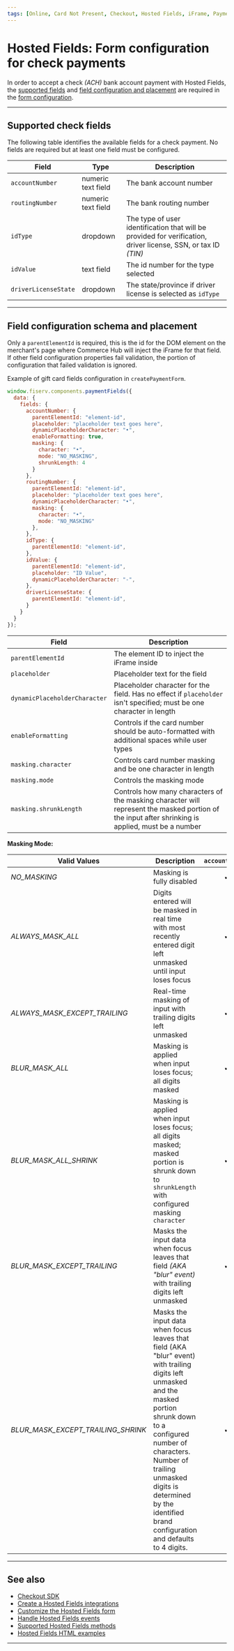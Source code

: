 ```yaml
---
tags: [Online, Card Not Present, Checkout, Hosted Fields, iFrame, PaymentCheck]
---
```


# Hosted Fields: Form configuration for check payments

In order to accept a check *(ACH)* bank account payment with Hosted Fields, the [supported fields](#supported-check-fields) and [field configuration and placement](#field-configuration-schema-and-placement) are required in the [form configuration](?path=docs/Online-Mobile-Digital/Checkout/Hosted-Fields/Hosted-Fields-Request.md#step-3-create-payment-form).

---

## Supported check fields

The following table identifies the available fields for a check payment. No fields are required but at least one field must be configured.

| Field | Type | Description |
| ----- | ----- | ----- |
| `accountNumber` | numeric text field | The bank account number |
| `routingNumber` | numeric text field | The bank routing number |
| `idType` | dropdown | The type of user identification that will be provided for verification, driver license, SSN, or tax ID *(TIN)* |
| `idValue` | text field | The id number for the type selected |
| `driverLicenseState` | dropdown | The state/province if driver license is selected as `idType` |

---

## Field configuration schema and placement

Only a `parentElementId` is required, this is the id for the DOM element on the merchant's page where Commerce Hub will inject the iFrame for that field. If other field configuration properties fail validation, the portion of configuration that failed validation is ignored.

<!--
type: tab
titles: JavaScript Example, Variables
-->

Example of gift card fields configuration in `createPaymentForm`.

```javascript
window.fiserv.components.paymentFields({
  data: {
    fields: {
      accountNumber: {
        parentElementId: "element-id",
        placeholder: "placeholder text goes here",
        dynamicPlaceholderCharacter: "•",
        enableFormatting: true,
        masking: {
          character: "•",
          mode: "NO_MASKING",
          shrunkLength: 4
        }
      },
      routingNumber: {
        parentElementId: "element-id",
        placeholder: "placeholder text goes here",
        dynamicPlaceholderCharacter: "•",
        masking: {
          character: "•",
          mode: "NO_MASKING"
        },
      },
      idType: {
        parentElementId: "element-id",
      },
      idValue: {
        parentElementId: "element-id",
        placeholder: "ID Value",
        dynamicPlaceholderCharacter: "-",
      },
      driverLicenseState: {
        parentElementId: "element-id",
      }
    }
  }
});
```

<!--
type: tab
-->

| Field | Description |
| ----- | ----------- |
| `parentElementId` | The element ID to inject the iFrame inside |
| `placeholder` | Placeholder text for the field |
| `dynamicPlaceholderCharacter` | Placeholder character for the field. Has no effect if `placeholder` isn't specified; must be one character in length  |
| `enableFormatting` | Controls if the card number should be auto-formatted with additional spaces while user types |
| `masking.character` | Controls card number masking and be one character in length |
| `masking.mode` | Controls the masking mode |
| `masking.shrunkLength` | Controls how many characters of the masking character will represent the masked portion of the input after shrinking is applied, must be a number |

**Masking Mode:**

| Valid Values | Description | `accountNumber` | `routingNumber` |
| ------------ | ----------- | :--------: | :----------: |
| *NO_MASKING* | Masking is fully disabled | &#10004; | &#10004; |
| *ALWAYS_MASK_ALL* | Digits entered will be masked in real time with most recently entered digit left unmasked until input loses focus | &#10004; | &#10004; |
| *ALWAYS_MASK_EXCEPT_TRAILING* | Real-time masking of input with trailing digits left unmasked | &#10004; |  &#10004;  |
| *BLUR_MASK_ALL* | Masking is applied when input loses focus; all digits masked | &#10004; | &#10004; |
| *BLUR_MASK_ALL_SHRINK* | Masking is applied when input loses focus; all digits masked; masked portion is shrunk down to `shrunkLength` with configured masking `character` | &#10004; |  &#10004; |
| *BLUR_MASK_EXCEPT_TRAILING* | Masks the input data when focus leaves that field *(AKA "blur" event)* with trailing digits left unmasked | &#10004; | &#10004; |
| *BLUR_MASK_EXCEPT_TRAILING_SHRINK* | Masks the input data when focus leaves that field (AKA "blur" event) with trailing digits left unmasked and the masked portion shrunk down to a configured number of characters. Number of trailing unmasked digits is determined by the identified brand configuration and defaults to 4 digits. | &#10004; |  &#10004; |

<!-- type: tab-end -->

---

## See also

- [Checkout SDK](?path=docs/Online-Mobile-Digital/Checkout/Checkout.md)
- [Create a Hosted Fields integrations](?path=docs/Online-Mobile-Digital/Checkout/Hosted-Fields/Hosted-Fields.md)
- [Customize the Hosted Fields form](?path=docs/Online-Mobile-Digital/Checkout/Hosted-Fields/Hosted-Fields-Customization.md)
- [Handle Hosted Fields events](?path=docs/Online-Mobile-Digital/Checkout/Hosted-Fields/Hosted-Fields-Events.md)
- [Supported Hosted Fields methods](?path=docs/Online-Mobile-Digital/Checkout/Hosted-Fields/Hosted-Fields-Methods.md)
- [Hosted Fields HTML examples](?path=docs/Online-Mobile-Digital/Checkout/Hosted-Fields/Hosted-Fields-HTML-Examples.md)

---
